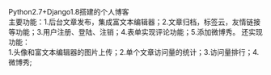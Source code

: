 Python2.7+Django1.8搭建的个人博客  
主要功能：1.后台文章发布，集成富文本编辑器；2.文章归档，标签云，友情链接等功能；3.用户注册、登陆、注销；4.表单实现评论功能；5.添加微博秀。
还实现功能：    
1.头像和富文本编辑器的图片上传；2.单个文章访问量的统计；3.访问量排行；4.微博秀;
